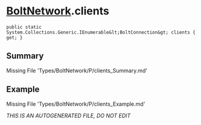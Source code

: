 # [BoltNetwork](Types/BoltNetwork.md).clients
`public static System.Collections.Generic.IEnumerable&lt;BoltConnection&gt; clients { get; }`
## Summary
Missing File 'Types/BoltNetwork/P/clients_Summary.md'
## Example
Missing File 'Types/BoltNetwork/P/clients_Example.md'

*THIS IS AN AUTOGENERATED FILE, DO NOT EDIT*
